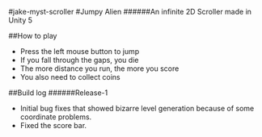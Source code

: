 #jake-myst-scroller
#Jumpy Alien
######An infinite 2D Scroller made in Unity 5

##How to play
* Press the left mouse button to jump
* If you fall through the gaps, you die
* The more distance you run, the more you score
* You also need to collect coins


##Build log
######Release-1
* Initial bug fixes that showed bizarre level generation because of some coordinate problems.
* Fixed the score bar. 
